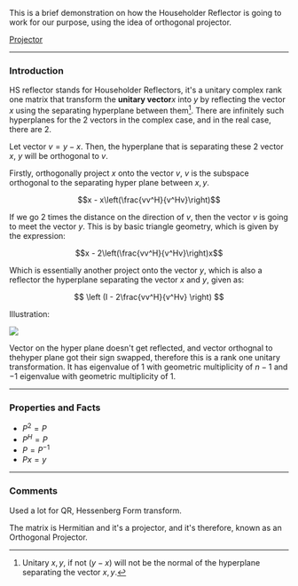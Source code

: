 This is a brief demonstration on how the Householder Reflector is going to work for our purpose, using the idea of orthogonal projector. 

[Projector](../Matrix%20Theory/Projector.md)

---
### **Introduction**

HS reflector stands for Householder Reflectors, it's a unitary complex rank one matrix that transform the **unitary vector**$x$ into $y$ by reflecting the vector $x$ using the separating hyperplane between them[^1]. There are infinitely such hyperplanes for the 2 vectors in the complex case, and in the real case, there are 2. 

Let vector $v = y - x$. Then, the hyperplane that is separating these 2 vector $x$, $y$ will be orthogonal to $v$.

Firstly, orthogonally project $x$ onto the vector $v$, $v$ is the subspace orthogonal to the separating hyper plane between $x, y$. 

$$x - x\left(\frac{vv^H}{v^Hv}\right)$$

If we go 2 times the distance on the direction of $v$, then the vector $v$ is going to meet the vector $y$. This is by basic triangle geometry, which is given by the expression: 

$$x - 2\left(\frac{vv^H}{v^Hv}\right)x$$

Which is essentially another project onto the vector $y$, which is also a reflector the hyperplane separating the vector $x$ and $y$, given as: 

$$
\left (I - 2\frac{vv^H}{v^Hv} \right)
$$

Illustration: 

![](HS_Reflector%201.jpeg)

Vector on the hyper plane doesn't get reflected, and vector orthognal to thehyper plane got their sign swapped, therefore this is a rank one unitary transformation. It has eigenvalue of $1$ with geometric multiplicity of $n - 1$ and $-1$ eigenvalue with geometric multiplicity of $1$. 

---
### **Properties and Facts**

* $P^2 = P$
* $P^H = P$
* $P = P^{-1}$
* $Px = y$

---
### **Comments**

Used a lot for QR, Hessenberg Form transform. 

The matrix is Hermitian and it's a projector, and it's therefore, known as an Orthogonal Projector. 

[^1]: Unitary $x, y$, if not $(y - x)$ will not be the normal of the hyperplane separating the vector $x, y$. 

